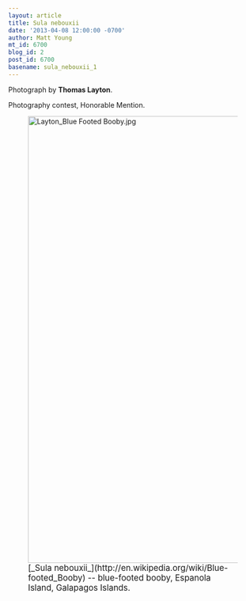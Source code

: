 ```yaml
---
layout: article
title: Sula nebouxii
date: '2013-04-08 12:00:00 -0700'
author: Matt Young
mt_id: 6700
blog_id: 2
post_id: 6700
basename: sula_nebouxii_1
---
```

Photograph by **Thomas Layton**.

Photography contest, Honorable Mention.

<figure>
<img src="{{ site.baseurl }}/uploads/2013/Layton_Blue%20Footed%20Booby.jpg" alt="Layton_Blue Footed Booby.jpg" width="600" height="903" />
<figcaption markdown="span">
<big>[_Sula nebouxii_](http://en.wikipedia.org/wiki/Blue-footed_Booby) -- blue-footed booby, Espanola Island, Galapagos Islands.</big>

</figcaption>
</figure>
